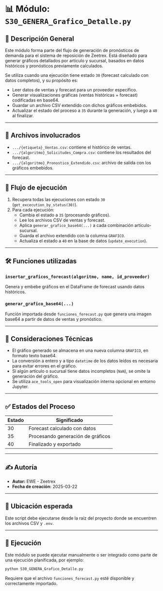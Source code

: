# 📊 Módulo: `S30_GENERA_Grafico_Detalle.py`

## 🧾 Descripción General

Este módulo forma parte del flujo de generación de pronósticos de demanda para el sistema de reposición de Zeetrex. Está diseñado para generar gráficos detallados por artículo y sucursal, basados en datos históricos y pronósticos previamente calculados.

Se utiliza cuando una ejecución tiene estado `30` (forecast calculado con datos completos), y su propósito es:

- Leer datos de ventas y forecast para un proveedor específico.
- Generar visualizaciones gráficas (ventas históricas + forecast) codificadas en base64.
- Guardar un archivo CSV extendido con dichos gráficos embebidos.
- Actualizar el estado del proceso a `35` durante la generación, y luego a `40` al finalizar.

---

## 📂 Archivos involucrados

- `.../{etiqueta}_Ventas.csv`: contiene el histórico de ventas.
- `.../{algoritmo}_Solicitudes_Compra.csv`: contiene los resultados del forecast.
- `.../{algoritmo}_Pronostico_Extendido.csv`: archivo de salida con los gráficos embebidos.

---

## 🔄 Flujo de ejecución

1. Recupera todas las ejecuciones con estado `30` (`get_excecution_by_status(30)`).
2. Para cada ejecución:
   - Cambia el estado a `35` (procesando gráficos).
   - Lee los archivos CSV de ventas y forecast.
   - Aplica `generar_grafico_base64(...)` a cada combinación artículo-sucursal.
   - Guarda el archivo extendido con la columna `GRAFICO`.
   - Actualiza el estado a `40` en la base de datos (`update_execution`).

---

## 🛠 Funciones utilizadas

### `insertar_graficos_forecast(algoritmo, name, id_proveedor)`
Genera y embebe gráficos en el DataFrame de forecast usando datos históricos.

### `generar_grafico_base64(...)`
Función importada desde `funciones_forecast.py` que genera una imagen base64 a partir de datos de ventas y pronóstico.

---

## 🧠 Consideraciones Técnicas

- El gráfico generado se almacena en una nueva columna `GRAFICO`, en formato texto base64.
- La conversión a entero y a tipo `datetime` de los datos leídos es necesaria para evitar errores en el gráfico.
- Si algún artículo o sucursal tiene datos incompletos (`NaN`), se omite la generación del gráfico.
- Se utiliza `ace_tools_open` para visualización interna opcional en entorno Jupyter.

---

## ✅ Estados del Proceso

| Estado | Significado                        |
|--------|------------------------------------|
| 30     | Forecast calculado con datos       |
| 35     | Procesando generación de gráficos  |
| 40     | Finalizado y exportado             |

---

## ✍️ Autoría

- **Autor:** EWE - Zeetrex  
- **Fecha de creación:** 2025-03-22

---

## 📁 Ubicación esperada

Este script debe ejecutarse desde la raíz del proyecto donde se encuentren los archivos CSV y `.env`.

---

## 🚀 Ejecución

Este módulo se puede ejecutar manualmente o ser integrado como parte de una ejecución planificada, por ejemplo:

```bash
python S30_GENERA_Grafico_Detalle.py
```

Requiere que el archivo `funciones_forecast.py` esté disponible y correctamente importado.